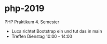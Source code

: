 # php-2019
PHP Praktikum 4. Semester

- Luca richtet Bootstrap ein und tut das in main
- Treffen Dienstag 10:00 - 14:00
